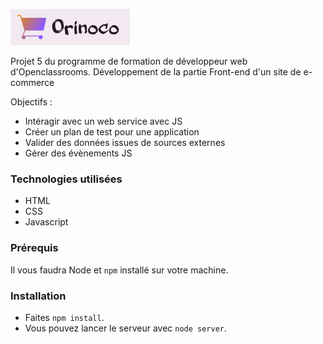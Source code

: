 ![](images/orinoco.png)

Projet 5 du programme de formation de développeur web d'Openclassrooms.
Développement de la partie Front-end d'un site de e-commerce

Objectifs :

- Intéragir avec un web service avec JS
- Créer un plan de test pour une application
- Valider des données issues de sources externes
- Gérer des évènements JS

### Technologies utilisées ###

- HTML
- CSS
- Javascript


### Prérequis ###

Il vous faudra Node et `npm` installé sur votre machine.

### Installation ###

- Faites `npm install`. 
- Vous pouvez lancer le serveur avec `node server`. 


